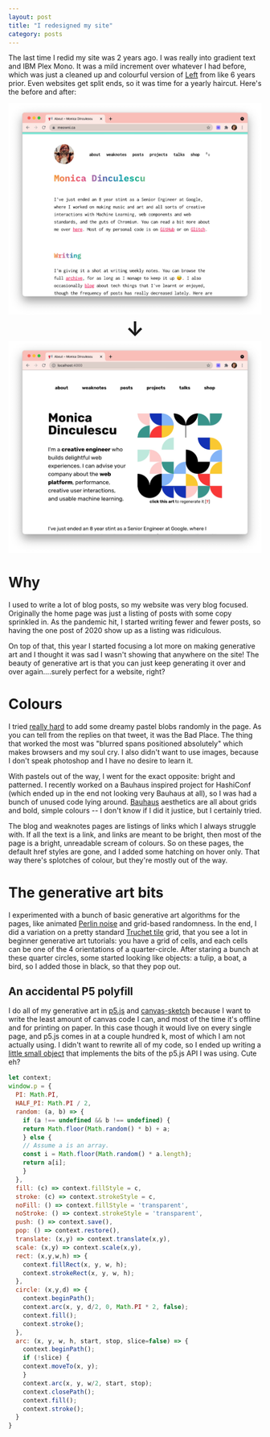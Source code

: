 ```yaml
---
layout: post
title: "I redesigned my site"
category: posts
---
```

The last time I redid my site was 2 years ago. I was really into gradient text and IBM Plex Mono. It was a mild increment over whatever I had before, which was just a cleaned up and colourful version of [Left](https://zachholman.com/left/) from like 6 years prior. Even websites get split ends, so it was time for a yearly haircut. Here's the before and after:

<style>
  .arrow {
    font-size: 40px;
    text-align: center;
    font-weight: bold;
  }
</style>
<div>
  <img alt="my old website. a column of text, with a navbar at the top, and rainbow h1 headers"
  src="/images/redesign/before.jpg">
  <div class="arrow">↓</div>
  <img alt="my new website. the structure of the site is the same, but below the nav bar there are
  now 2 columns: the left one has a small blurb about me, the right one has a grid of colourful cells."
  src="/images/redesign/after.jpg">
</div>

# Why
I used to write a lot of blog posts, so my website was very blog focused. Originally the home page was just a listing of posts with some copy sprinkled in. As the pandemic hit, I started writing fewer and fewer posts, so having the one post of 2020 show up as a listing was ridiculous.

On top of that, this year I started focusing a lot more on making generative art and I thought it was sad I wasn't showing that anywhere on the site! The beauty of generative art is that you can just keep generating it over and over again....surely perfect for a website, right?

# Colours
I tried [really hard](https://twitter.com/notwaldorf/status/1407102532992655361?s=20) to add some dreamy pastel blobs randomly in the page. As you can tell from the replies on that tweet, it was the Bad Place. The thing that worked the most was "blurred spans positioned absolutely" which makes browsers and my soul cry. I also didn't want to use images, because I don't speak photoshop and I have no desire to learn it.

With pastels out of the way, I went for the exact opposite: <span class="hilite">bright</span> and 
<span class="dotted">patterned</span>. I recently worked on a Bauhaus inspired project for HashiConf (which ended up in the end not looking very Bauhaus at all), so I was had a bunch of unused code lying around. [Bauhaus](https://en.wikipedia.org/wiki/Bauhaus) aesthetics are all about grids and bold, simple colours -- I don't know if I did it justice, but I certainly tried.

The blog and weaknotes pages are listings of links which I always struggle with. If all the text is a link, and links are meant to be bright, then most of the page is a bright, unreadable scream of colours. So on these pages, the default href styles are gone, and I added some hatching on hover only. That way there's splotches of colour, but they're mostly out of the way.

# The generative art bits
I experimented with a bunch of basic generative art algorithms for the pages, like animated [Perlin noise](https://genekogan.com/code/p5js-perlin-noise/) and grid-based randomness. In the end, I did a variation on a pretty standard [Truchet tile](https://en.wikipedia.org/wiki/Truchet_tiles) grid, that you see a lot in beginner generative art tutorials: you have a grid of cells, and each cells can be one of the 4 orientations of a quarter-circle. After staring a bunch at these quarter circles, some started looking like objects: a tulip, a boat, a bird, so I added those in black, so that they pop out.

## An accidental P5 polyfill
I do all of my generative art in [p5.js](https://p5js.org/) and [canvas-sketch](https://github.com/mattdesl/canvas-sketch) because I want to write the least amount of canvas code I can, and most of the time it's offline and for printing on paper. In this case though it would live on every single page, and p5.js comes in at a couple hundred k, most of which I am not actually using. I didn't want to rewrite all of my code, so I ended up writing a [little small object](https://gist.github.com/notwaldorf/e63ea117011ac059a258776d65b6ffc3) that implements the bits of the p5.js API I was using. Cute eh?

```js
let context;
window.p = {
  PI: Math.PI,
  HALF_PI: Math.PI / 2,
  random: (a, b) => {
    if (a !== undefined && b !== undefined) {
    return Math.floor(Math.random() * b) + a;
    } else {
    // Assume a is an array.
    const i = Math.floor(Math.random() * a.length);
    return a[i];
    }
  },
  fill: (c) => context.fillStyle = c,
  stroke: (c) => context.strokeStyle = c,
  noFill: () => context.fillStyle = 'transparent',
  noStroke: () => context.strokeStyle = 'transparent',
  push: () => context.save(),
  pop: () => context.restore(),
  translate: (x,y) => context.translate(x,y),
  scale: (x,y) => context.scale(x,y),
  rect: (x,y,w,h) => {
    context.fillRect(x, y, w, h);
    context.strokeRect(x, y, w, h);
  },
  circle: (x,y,d) => {
    context.beginPath();
    context.arc(x, y, d/2, 0, Math.PI * 2, false);
    context.fill();
    context.stroke();
  },
  arc: (x, y, w, h, start, stop, slice=false) => {
    context.beginPath();
    if (!slice) {
    context.moveTo(x, y);
    }
    context.arc(x, y, w/2, start, stop);
    context.closePath();
    context.fill();
    context.stroke();
  }
}
```